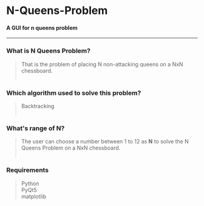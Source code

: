 # N-Queens-Problem
#### A GUI for n queens problem
***

### What is N Queens Problem?
> That is the problem of placing N non-attacking queens on a NxN chessboard.<br /><br />

### Which algorithm used to solve this problem?
> Backtracking<br /><br />

### What's range of N?
> The user can choose a number between 1 to 12 as <strong>N</strong> to solve the N Queens Problem on a NxN chessboard.<br /><br />

### Requirements
> Python<br />
> PyQt5<br />
> matplotlib<br />
